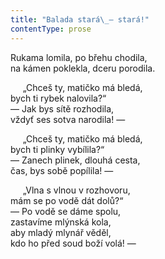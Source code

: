 ```yaml
---
title: "Balada stará\_— stará!"
contentType: prose
---
```


Rukama lomila, po břehu chodila,  
na kámen poklekla, dceru porodila.

  

     „Chceš ty, matičko má bledá,  
bych ti rybek nalovila?“  
— Jak bys sítě rozhodila,  
vždyť ses sotva narodila! —

  

     „Chceš ty, matičko má bledá,  
bych ti plinky vybílila?“  
— Zanech plinek, dlouhá cesta,  
čas, bys sobě popílila! —

  

     „Vlna s vlnou v rozhovoru,  
mám se po vodě dát dolů?“  
— Po vodě se dáme spolu,  
zastavíme mlýnská kola,  
aby mladý mlynář věděl,  
kdo ho před soud boží volá! —
